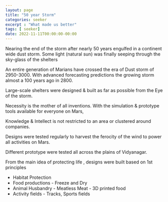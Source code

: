 ```yaml
---
layout: page
title: "50 year Storm"
categories: seeker
excerpt : "What made us better"
tags: [ seeker]
date: 2022-11-11T00:00:00-00:00
---
```


Nearing the end of the storm after nearly 50 years engulfed in a continent wide dust storm. Some light (natural sun)
was finally seeping through the sky-glass of the shelters

An entire generation of Marians have crossed the era of Dust storm of 2950-3000.  With advanced forecasting predictions
the growing storm almost a 100 years ago in 2800. 

Large-scale shelters were designed & built as far as possible from the Eye of the storm. 




Necessity is the mother of all inventions. With the simulation & prototype tools available for everyone on Mars,

Knowledge & Intellect is not restricted to an area or clustered around companies.

Designs were tested regularly to harvest the ferocity of the wind to power all activities on Mars.

Different prototype were tested all across the plains of Vidyanagar. 

From the main idea of protecting life , designs were built based on 1st principles
* Habitat Protection
* Food productions - Freeze and Dry
* Animal Husbandry - Meatless Meat - 3D printed food
* Activity fields - Tracks, Sports fields